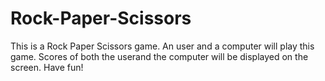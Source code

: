 # Rock-Paper-Scissors
This is a Rock Paper Scissors game. An user and a computer will play this game. Scores of both the userand the computer will be displayed on the screen. Have fun!
